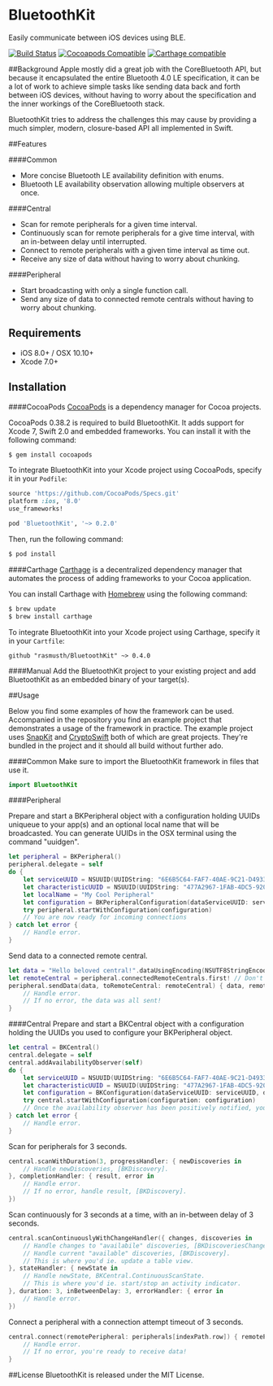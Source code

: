 # BluetoothKit
Easily communicate between iOS devices using BLE.

[![Build Status](https://travis-ci.org/rhummelmose/BluetoothKit.svg?branch=master)](https://travis-ci.org/rhummelmose/BluetoothKit)
[![Cocoapods Compatible](https://img.shields.io/cocoapods/v/BluetoothKit.svg)](https://img.shields.io/cocoapods/v/BluetoothKit.svg)
[![Carthage compatible](https://img.shields.io/badge/Carthage-compatible-4BC51D.svg?style=flat)](https://github.com/Carthage/Carthage)

##Background
Apple mostly did a great job with the CoreBluetooth API, but because it encapsulated the entire Bluetooth 4.0 LE specification, it can be a lot of work to achieve simple tasks like sending data back and forth between iOS devices, without having to worry about the specification and the inner workings of the CoreBluetooth stack.

BluetoothKit tries to address the challenges this may cause by providing a much simpler, modern, closure-based API all implemented in Swift.

##Features

####Common
- More concise Bluetooth LE availability definition with enums.
- Bluetooth LE availability observation allowing multiple observers at once.

####Central
- Scan for remote peripherals for a given time interval.
- Continuously scan for remote peripherals for a give time interval, with an in-between delay until interrupted.
- Connect to remote peripherals with a given time interval as time out.
- Receive any size of data without having to worry about chunking.

####Peripheral
- Start broadcasting with only a single function call.
- Send any size of data to connected remote centrals without having to worry about chunking.

## Requirements
- iOS 8.0+ / OSX 10.10+
- Xcode 7.0+

## Installation

####CocoaPods
[CocoaPods](http://cocoapods.org) is a dependency manager for Cocoa projects.

CocoaPods 0.38.2 is required to build BluetoothKit. It adds support for Xcode 7, Swift 2.0 and embedded frameworks. You can install it with the following command:

```bash
$ gem install cocoapods
```

To integrate BluetoothKit into your Xcode project using CocoaPods, specify it in your `Podfile`:

```ruby
source 'https://github.com/CocoaPods/Specs.git'
platform :ios, '8.0'
use_frameworks!

pod 'BluetoothKit', '~> 0.2.0'
```

Then, run the following command:

```bash
$ pod install
```

####Carthage
[Carthage](https://github.com/Carthage/Carthage) is a decentralized dependency manager that automates the process of adding frameworks to your Cocoa application.

You can install Carthage with [Homebrew](http://brew.sh/) using the following command:

```bash
$ brew update
$ brew install carthage
```

To integrate BluetoothKit into your Xcode project using Carthage, specify it in your `Cartfile`:

```ogdl
github "rasmusth/BluetoothKit" ~> 0.4.0
```

####Manual
Add the BluetoothKit project to your existing project and add BluetoothKit as an embedded binary of your target(s).

##Usage

Below you find some examples of how the framework can be used. Accompanied in the repository you find an example project that demonstrates a usage of the framework in practice. The example project uses [SnapKit](https://github.com/SnapKit/SnapKit) and [CryptoSwift](https://github.com/krzyzanowskim/CryptoSwift) both of which are great projects. They're bundled in the project and it should all build without further ado.

####Common
Make sure to import the BluetoothKit framework in files that use it.
```swift
import BluetoothKit
```

####Peripheral

Prepare and start a BKPeripheral object with a configuration holding UUIDs uniqueue to your app(s) and an optional local name that will be broadcasted. You can generate UUIDs in the OSX terminal using the command "uuidgen".
```swift
let peripheral = BKPeripheral()
peripheral.delegate = self
do {
	let serviceUUID = NSUUID(UUIDString: "6E6B5C64-FAF7-40AE-9C21-D4933AF45B23")!
	let characteristicUUID = NSUUID(UUIDString: "477A2967-1FAB-4DC5-920A-DEE5DE685A3D")!
	let localName = "My Cool Peripheral"
	let configuration = BKPeripheralConfiguration(dataServiceUUID: serviceUUID, dataServiceCharacteristicUUID: 	characteristicUUID, localName: localName)
	try peripheral.startWithConfiguration(configuration)
	// You are now ready for incoming connections
} catch let error {
	// Handle error.
}
```

Send data to a connected remote central.
```swift
let data = "Hello beloved central!".dataUsingEncoding(NSUTF8StringEncoding)
let remoteCentral = peripheral.connectedRemoteCentrals.first! // Don't do this in the real world :]
peripheral.sendData(data, toRemoteCentral: remoteCentral) { data, remoteCentral, error in
	// Handle error.
	// If no error, the data was all sent!
}
```

####Central
Prepare and start a BKCentral object with a configuration holding the UUIDs you used to configure your BKPeripheral object.
```swift
let central = BKCentral()
central.delegate = self
central.addAvailabilityObserver(self)
do {
	let serviceUUID = NSUUID(UUIDString: "6E6B5C64-FAF7-40AE-9C21-D4933AF45B23")!
	let characteristicUUID = NSUUID(UUIDString: "477A2967-1FAB-4DC5-920A-DEE5DE685A3D")!
	let configuration = BKConfiguration(dataServiceUUID: serviceUUID, dataServiceCharacteristicUUID: characteristicUUID)
	try central.startWithConfiguration(configuration: configuration)
	// Once the availability observer has been positively notified, you're ready to discover and connect to peripherals.
} catch let error {
	// Handle error.
}
```

Scan for peripherals for 3 seconds.
```swift
central.scanWithDuration(3, progressHandler: { newDiscoveries in
	// Handle newDiscoveries, [BKDiscovery].
}, completionHandler: { result, error in
	// Handle error.
	// If no error, handle result, [BKDiscovery].
})
```

Scan continuously for 3 seconds at a time, with an in-between delay of 3 seconds.
```swift
central.scanContinuouslyWithChangeHandler({ changes, discoveries in
	// Handle changes to "availabile" discoveries, [BKDiscoveriesChange].
	// Handle current "available" discoveries, [BKDiscovery].
	// This is where you'd ie. update a table view.
}, stateHandler: { newState in
	// Handle newState, BKCentral.ContinuousScanState.
	// This is where you'd ie. start/stop an activity indicator.
}, duration: 3, inBetweenDelay: 3, errorHandler: { error in
	// Handle error.
})
```

Connect a peripheral with a connection attempt timeout of 3 seconds.
```swift
central.connect(remotePeripheral: peripherals[indexPath.row]) { remotePeripheral, error in
	// Handle error.
	// If no error, you're ready to receive data!
}
```

##License
BluetoothKit is released under the MIT License.
